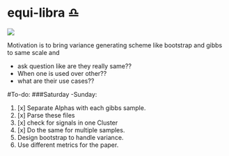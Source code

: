 # equi-libra :libra:
![](http://cdn.astrology-zodiac-signs.com/images/Libra-w.png)<sup id="a1"></sup>

Motivation is to bring variance generating scheme like bootstrap and gibbs to same scale and

* ask question like are they really same??
* When one is used over other??
* what are their use cases??

#To-do:
###Saturday -Sunday:

1. [x] Separate Alphas with each gibbs sample.
2. [x] Parse these files 
3. [x] check for signals in one Cluster
3. [x] Do the same for multiple samples.
4. Design bootstrap to handle variance.
5. Use different metrics for the paper.
